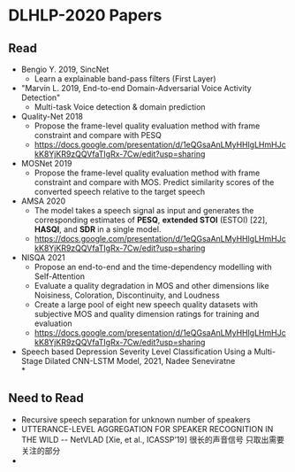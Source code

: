 # DLHLP-2020 Papers

## Read

* Bengio Y. 2019, SincNet
  * Learn a explainable band-pass filters (First Layer)
* "Marvin L. 2019, End-to-end Domain-Adversarial Voice Activity Detection" 
  * Multi-task Voice detection & domain prediction
* Quality-Net 2018
  * Propose the frame-level quality evaluation method with frame constraint and compare with PESQ
  * https://docs.google.com/presentation/d/1eQGsaAnLMyHHlgLHmHJckK8YjKR9zQQVfaTIgRx-7Cw/edit?usp=sharing
* MOSNet 2019
  * Propose the frame-level quality evaluation method with frame constraint and compare with MOS. Predict similarity scores of the converted speech relative to the target speech
* AMSA 2020
  * The model takes a speech signal as input and generates the corresponding estimates of **PESQ**, **extended STOI** (ESTOI) [22], **HASQI**, and **SDR** in a single model.
  * https://docs.google.com/presentation/d/1eQGsaAnLMyHHlgLHmHJckK8YjKR9zQQVfaTIgRx-7Cw/edit?usp=sharing
* NISQA 2021
  * Propose an end-to-end and the time-dependency modelling with Self-Attention
  * Evaluate a quality degradation in MOS and other dimensions like Noisiness, Coloration, Discontinuity, and Loudness
  * Create a large pool of eight new speech quality datasets with subjective MOS and quality dimension ratings for training and evaluation
  * https://docs.google.com/presentation/d/1eQGsaAnLMyHHlgLHmHJckK8YjKR9zQQVfaTIgRx-7Cw/edit?usp=sharing
* Speech based Depression Severity Level Classification Using a Multi-Stage
  Dilated CNN-LSTM Model, 2021, Nadee Seneviratne  
  *   



## Need to Read

* Recursive speech separation for unknown number of speakers  
* UTTERANCE-LEVEL AGGREGATION FOR SPEAKER RECOGNITION IN THE WILD -- NetVLAD [Xie, et al., ICASSP’19] 很长的声音信号 只取出需要关注的部分
* 